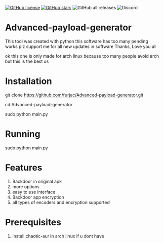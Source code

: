 [![GitHub license](https://img.shields.io/github/license/furjac/Advanced-payload-generator)](https://github.com/furjac/Advanced-payload-generator) [![GitHub stars](https://img.shields.io/github/stars/furjac/Advanced-payload-generator)](https://github.com/furjac/Advanced-payload-generator/stargazers) ![GitHub all releases](https://img.shields.io/github/downloads/furjac/Advanced-payload-generator/total) ![Discord](https://img.shields.io/discord/1026098018929360967?label=Discord&logo=Discord&logoColor=cyan)
  

# Advanced-payload-generator
This tool was created with python this software has too many pending works plz support me for all new updates in software Thanks, Love you all

ok this one is only made for arch linux because 
too many people avoid arch but this is the best os


# Installation
git clone https://github.com/furjac/Advanced-payload-generator.git

cd Advanced-payload-generator

sudo python main.py

# Running
sudo python main.py


# Features
1. Backdoor in original apk
2. more options 
3. easy to use interface
4. Backdoor app encryption
5. all types of encoders and encryption supported

# Prerequisites
1. install chaotic-aur in arch linux if u dont have

